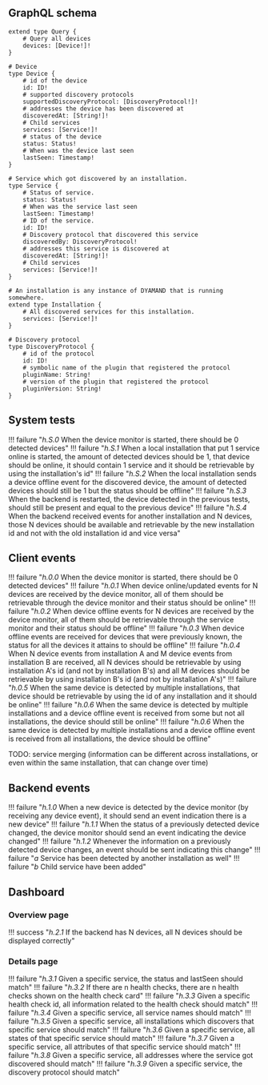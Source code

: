 ## GraphQL schema
```
extend type Query {
	# Query all devices
	devices: [Device!]!
}

# Device
type Device {
	# id of the device
	id: ID!
	# supported discovery protocols
	supportedDiscoveryProtocol: [DiscoveryProtocol!]!
	# addresses the device has been discovered at
	discoveredAt: [String!]!
	# Child services
	services: [Service!]!
	# status of the device
	status: Status!
	# When was the device last seen
	lastSeen: Timestamp!
}

# Service which got discovered by an installation.
type Service {
	# Status of service.
	status: Status!
	# When was the service last seen
	lastSeen: Timestamp!
	# ID of the service.
	id: ID!
	# Discovery protocol that discovered this service
	discoveredBy: DiscoveryProtocol!
	# addresses this service is discovered at
	discoveredAt: [String!]!
	# Child services
	services: [Service!]!
}

# An installation is any instance of DYAMAND that is running somewhere.
extend type Installation {
	# All discovered services for this installation.
	services: [Service!]!
}

# Discovery protocol
type DiscoveryProtocol {
	# id of the protocol
	id: ID!
	# symbolic name of the plugin that registered the protocol
	pluginName: String!
	# version of the plugin that registered the protocol
	pluginVersion: String!
}
```

## System tests

!!! failure "_h.S.0_ When the device monitor is started, there should be 0 detected devices"
!!! failure "_h.S.1_ When a local installation that put 1 service online is started, the amount of detected devices should be 1, that device should be online, it should contain 1 service and it should be retrievable by using the installation's id"
!!! failure "_h.S.2_ When the local installation sends a device offline event for the discovered device, the amount of detected devices should still be 1 but the status should be offline"
!!! failure "_h.S.3_ When the backend is restarted, the device detected in the previous tests, should still be present and equal to the previous device"
!!! failure "_h.S.4_ When the backend received events for another installation and N devices, those N devices should be available and retrievable by the new installation id and not with the old installation id and vice versa"

## Client events

!!! failure "_h.0.0_ When the device monitor is started, there should be 0 detected devices"
!!! failure "_h.0.1_ When device online/updated events for N devices are received by the device monitor, all of them should be retrievable through the device monitor and their status should be online"
!!! failure "_h.0.2_ When device offline events for N devices are received by the device monitor, all of them should be retrievable through the service monitor and their status should be offline"
!!! failure "_h.0.3_ When device offline events are received for devices that were previously known, the status for all the devices it attains to should be offline"
!!! failure "_h.0.4_ When N device events from installation A and M device events from installation B are received, all N devices should be retrievable by using installation A's id (and not by installation B's) and all M devices should be retrievable by using installation B's id (and not by installation A's)"
!!! failure "_h.0.5_ When the same device is detected by multiple installations, that device should be retrievable by using the id of any installation and it should be online"
!!! failure "_h.0.6_ When the same device is detected by multiple installations and a device offline event is received from some but not all installations, the device should still be online"
!!! failure "_h.0.6_ When the same device is detected by multiple installations and a device offline event is received from all installations, the device should be offline"

TODO: service merging (information can be different across installations, or even within the same installation, that can change over time)

## Backend events

!!! failure "_h.1.0_ When a new device is detected by the device monitor (by receiving any device event), it should send an event indication there is a new device"
!!! failure "_h.1.1_ When the status of a previously detected device changed, the device monitor should send an event indicating the device changed"
!!! failure "_h.1.2_ Whenever the information on a previously detected device changes, an event should be sent indicating this change"
	!!! failure "_a_ Service has been detected by another installation as well"
	!!! failure "_b_ Child service have been added"

## Dashboard

### Overview page

!!! success "_h.2.1_ If the backend has N devices, all N devices should be displayed correctly"

### Details page

!!! failure "_h.3.1_ Given a specific service, the status and lastSeen should match"
!!! failure "_h.3.2_ If there are n health checks, there are n health checks shown on the health check card"
!!! failure "_h.3.3_ Given a specific health check id, all information related to the health check should match"
!!! failure "_h.3.4_ Given a specific service, all service names should match"
!!! failure "_h.3.5_ Given a specific service, all installations which discovers that specific service should match"
!!! failure "_h.3.6_ Given a specific service, all states of that specific service should match"
!!! failure "_h.3.7_ Given a specific service, all attributes of that specific service should match"
!!! failure "_h.3.8_ Given a specific service, all addresses where the service got discovered should match"
!!! failure "_h.3.9_ Given a specific service, the discovery protocol should match"
